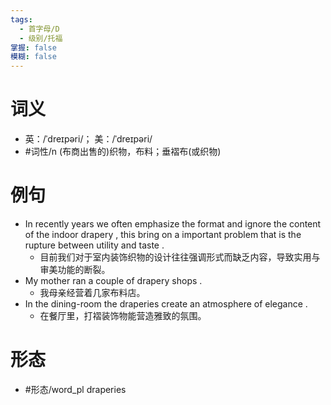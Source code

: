 ```yaml
---
tags:
  - 首字母/D
  - 级别/托福
掌握: false
模糊: false
---
```

# 词义
- 英：/ˈdreɪpəri/； 美：/ˈdreɪpəri/
- #词性/n  (布商出售的)织物，布料；垂褶布(或织物)
# 例句
- In recently years we often emphasize the format and ignore the content of the indoor drapery , this bring on a important problem that is the rupture between utility and taste .
	- 目前我们对于室内装饰织物的设计往往强调形式而缺乏内容，导致实用与审美功能的断裂。
- My mother ran a couple of drapery shops .
	- 我母亲经营着几家布料店。
- In the dining-room the draperies create an atmosphere of elegance .
	- 在餐厅里，打褶装饰物能营造雅致的氛围。
# 形态
- #形态/word_pl draperies
